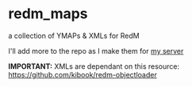 # redm_maps
a collection of YMAPs &amp; XMLs for RedM

I'll add more to the repo as I make them for [my server](https://discord.gg/DesperadoRP)


**IMPORTANT:**
XMLs are dependant on this resource:
https://github.com/kibook/redm-objectloader
